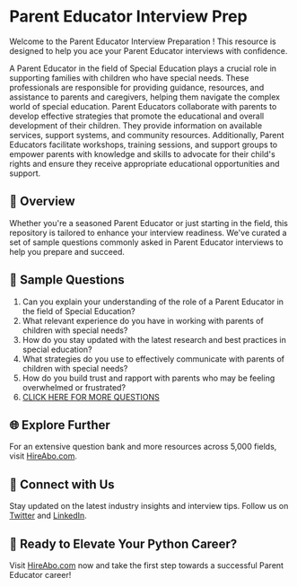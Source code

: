 # Parent Educator Interview Prep

Welcome to the Parent Educator Interview Preparation ! This resource is designed to help you ace your Parent Educator interviews with confidence.

A Parent Educator in the field of Special Education plays a crucial role in supporting families with children who have special needs. These professionals are responsible for providing guidance, resources, and assistance to parents and caregivers, helping them navigate the complex world of special education. Parent Educators collaborate with parents to develop effective strategies that promote the educational and overall development of their children. They provide information on available services, support systems, and community resources. Additionally, Parent Educators facilitate workshops, training sessions, and support groups to empower parents with knowledge and skills to advocate for their child's rights and ensure they receive appropriate educational opportunities and support.

## 🚀 Overview

Whether you're a seasoned Parent Educator or just starting in the field, this repository is tailored to enhance your interview readiness. We've curated a set of sample questions commonly asked in Parent Educator interviews to help you prepare and succeed.

## 📝 Sample Questions

1. Can you explain your understanding of the role of a Parent Educator in the field of Special Education?
2. What relevant experience do you have in working with parents of children with special needs?
3. How do you stay updated with the latest research and best practices in special education?
4. What strategies do you use to effectively communicate with parents of children with special needs?
5. How do you build trust and rapport with parents who may be feeling overwhelmed or frustrated?
6. [CLICK HERE FOR MORE QUESTIONS](https://hireabo.com/job/4_3_24/Parent%20Educator)

## 🌐 Explore Further

For an extensive question bank and more resources across 5,000 fields, visit [HireAbo.com](https://www.hireabo.com).

## 📱 Connect with Us

Stay updated on the latest industry insights and interview tips. Follow us on [Twitter](https://twitter.com/hireabo) and [LinkedIn](https://www.linkedin.com/in/hire-abo-3609972a8/).

## 🚀 Ready to Elevate Your Python Career?

Visit [HireAbo.com](https://www.hireabo.com) now and take the first step towards a successful Parent Educator career!